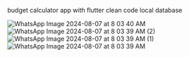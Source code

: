 budget calculator app with flutter
clean code
local database

![WhatsApp Image 2024-08-07 at 8 03 40 AM](https://github.com/user-attachments/assets/1cfc3e94-f2d6-475c-9466-fae089b593c0)
![WhatsApp Image 2024-08-07 at 8 03 39 AM (2)](https://github.com/user-attachments/assets/22675879-0ed9-471c-9e07-0955fc7f8d88)
![WhatsApp Image 2024-08-07 at 8 03 39 AM (1)](https://github.com/user-attachments/assets/44bee74f-65f8-4f77-8876-f533f2ea888a)
![WhatsApp Image 2024-08-07 at 8 03 39 AM](https://github.com/user-attachments/assets/07d6979c-4319-423d-8151-2fff72c7adc7)
